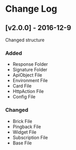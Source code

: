 # Change Log
## [v2.0.0] - 2016-12-9
Changed structure
### Added
- Response Folder
- Signature Folder
- ApiObject File
- Environment File
- Card File
- HttpAction File
- Config File
### Changed
- Brick File
- Pingback File
- Widget File
- Subscription File
- Base File
